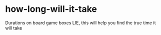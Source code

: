 # how-long-will-it-take
Durations on board game boxes LIE, this will help you find the true time it will take
